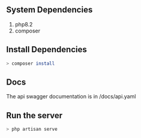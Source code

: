 ## System Dependencies

1. php8.2
2. composer

## Install Dependencies

```bash
> composer install
```

## Docs

The api swagger documentation is in /docs/api.yaml

## Run the server

```bash
> php artisan serve
```
